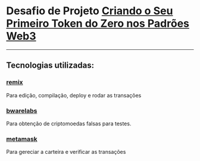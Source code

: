 # Desafio de Projeto [Criando o Seu Primeiro Token do Zero nos Padrões Web3](https://web.dio.me/lab/criando-o-seu-primeiro-token-do-zero/learning/c3c6b798-24da-4f10-a4ea-65a51e1c9093)

---

## Tecnologias utilizadas:
### [remix](https://remix.ethereum.org)
Para edição, compilação, deploy e rodar as transações
### [bwarelabs](https://bwarelabs.com/faucets)
Para obtenção de criptomoedas falsas para testes.
### [metamask](https://metamask.io/download/)
Para gereciar a carteira e verificar as transações